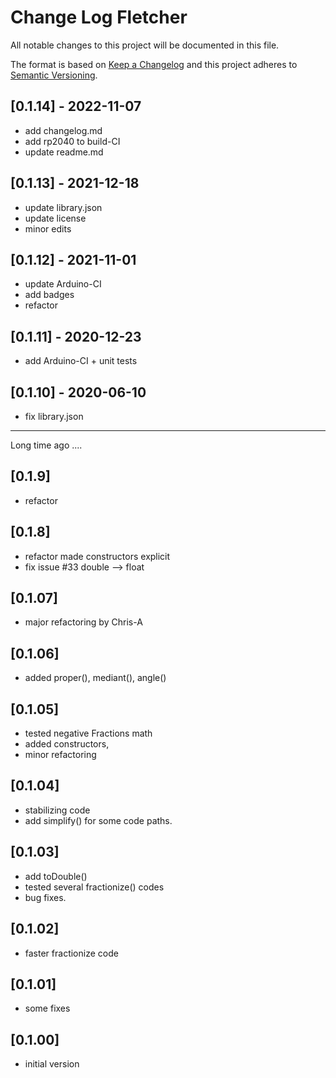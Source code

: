 # Change Log Fletcher

All notable changes to this project will be documented in this file.

The format is based on [Keep a Changelog](http://keepachangelog.com/)
and this project adheres to [Semantic Versioning](http://semver.org/).


## [0.1.14] - 2022-11-07
- add changelog.md
- add rp2040 to build-CI
- update readme.md


## [0.1.13] - 2021-12-18
- update library.json
- update license
- minor edits

## [0.1.12] - 2021-11-01
- update Arduino-CI
- add badges
- refactor

## [0.1.11] - 2020-12-23
- add Arduino-CI + unit tests

## [0.1.10] - 2020-06-10
- fix library.json

---- 

Long time ago ....

## [0.1.9]
- refactor

## [0.1.8]
- refactor made constructors explicit
- fix issue #33 double --> float

## [0.1.07]
- major refactoring by Chris-A

## [0.1.06]
- added proper(), mediant(), angle()

## [0.1.05]
- tested negative Fractions math
- added constructors,
- minor refactoring

## [0.1.04]
- stabilizing code
- add simplify() for some code paths.

## [0.1.03]
- add toDouble()
- tested several fractionize() codes
- bug fixes.

## [0.1.02]
- faster fractionize code

## [0.1.01]
- some fixes

## [0.1.00]
- initial version